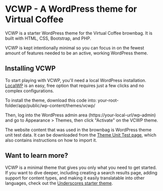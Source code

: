 # VCWP - A WordPress theme for Virtual Coffee

VCWP is a starter WordPress theme for the Virtual Coffee brownbag. It is built with HTML, CSS, Bootstrap, and PHP.

VCWP is kept intentionally minimal so you can focus in on the fewest amount of features needed to be an active, working WordPress theme.

## Installing VCWP

To start playing with VCWP, you'll need a local WordPress installation. [LocalWP](https://localwp.com/) is an easy, free option that requires just a few clicks and no complex configurations.

To install the theme, download this code into: your-root-folder/app/public/wp-content/themes/vcwp/

Then, log into the WordPress admin area (https://your-local-url/wp-admin) and go to Appearance > Themes, then click "Activate" on the VCWP theme.

The website content that was used in the brownbag is WordPress theme unit test data. It can be downloaded from the [Theme Unit Test page](https://codex.wordpress.org/Theme_Unit_Test), which also contains instructions on how to import it.

## Want to learn more?

VCWP is a minimal theme that gives you only what you need to get started. If you want to dive deeper, including creating a search results page, adding support for content types, and making it easily translatable into other languages, check out the [Underscores starter theme](https://underscores.me/).
